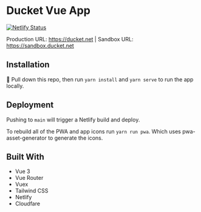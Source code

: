 # Ducket Vue App

[![Netlify Status](https://api.netlify.com/api/v1/badges/6c03db51-8e02-4ff5-a084-f70ae4929b25/deploy-status)](https://app.netlify.com/sites/fabulous-blini-e83ba4/deploys)

Production URL: https://ducket.net | Sandbox URL: https://sandbox.ducket.net

## Installation

👋 Pull down this repo, then run `yarn install` and `yarn serve` to run the app locally.

## Deployment

Pushing to `main` will trigger a Netlify build and deploy.

To rebuild all of the PWA and app icons run `yarn run pwa`. Which uses pwa-asset-generator to generate the icons.

## Built With

- Vue 3
- Vue Router
- Vuex
- Tailwind CSS
- Netlify
- Cloudfare
